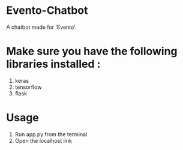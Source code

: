 # Evento-Chatbot
A chatbot made for 'Evento'.

# Make sure you have the following libraries installed :
1. keras
2. tensorflow
3. flask

# Usage

1. Run app.py from the terminal
2. Open the localhost link
